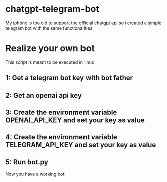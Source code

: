 # chatgpt-telegram-bot
My iphone is too old to support the official chatgpt api so i created a simple telegram bot with the same functionalities 
#  Realize your own bot
This script is meant to be executed in linux 
## 1: Get a telegram bot key with bot father
## 2: Get an openai api key 
## 3: Create the environment variable OPENAI_API_KEY and set your key as value
## 4: Create the environment variable TELEGRAM_API_KEY and set your key as value
## 5: Run bot.py
Now you have a working bot!

